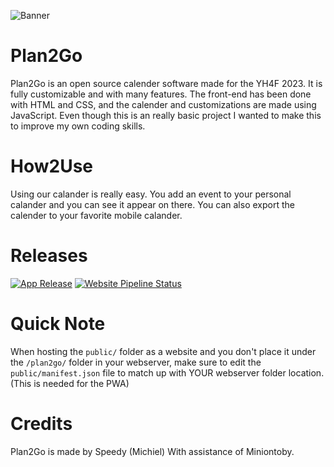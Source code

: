 ![Banner](https://michielvanboven.nl/images/Plan2GoBanner.png)


# Plan2Go

Plan2Go is an open source calender software made for the YH4F 2023. It is fully customizable and with many features. The front-end has been done with HTML and CSS, and the calender and customizations are made using JavaScript. Even though this is an really basic project I wanted to make this to improve my own coding skills.

# How2Use
Using our calander is really easy. You add an event to your personal calander and you can see it appear on there. You can also export the calender to your favorite mobile calander.

# Releases
[![App Release](https://github.com/TheDutchProgrammers/Plan2Go/actions/workflows/build-and-release.yml/badge.svg?branch=DesktopApp)](https://github.com/TheDutchProgrammers/Plan2Go/actions/workflows/build-and-release.yml)
[![Website Pipeline Status](https://edugit.org/thedutchprogrammers/plan2go/badges/main/pipeline.svg)](https://thedutchprogrammers.edugit.io/plan2go/)

# Quick Note
When hosting the `public/` folder as a website and you don't place it under the `/plan2go/` folder in your webserver, make sure to edit the `public/manifest.json` file to match up with YOUR webserver folder location. (This is needed for the PWA)


# Credits
Plan2Go is made by Speedy (Michiel) With assistance of Miniontoby.



